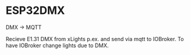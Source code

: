 # ESP32DMX
DMX -> MQTT

Recieve E1.31 DMX from xLights p.ex. and send via mqtt to IOBroker. To have IOBroker change lights due to DMX.
